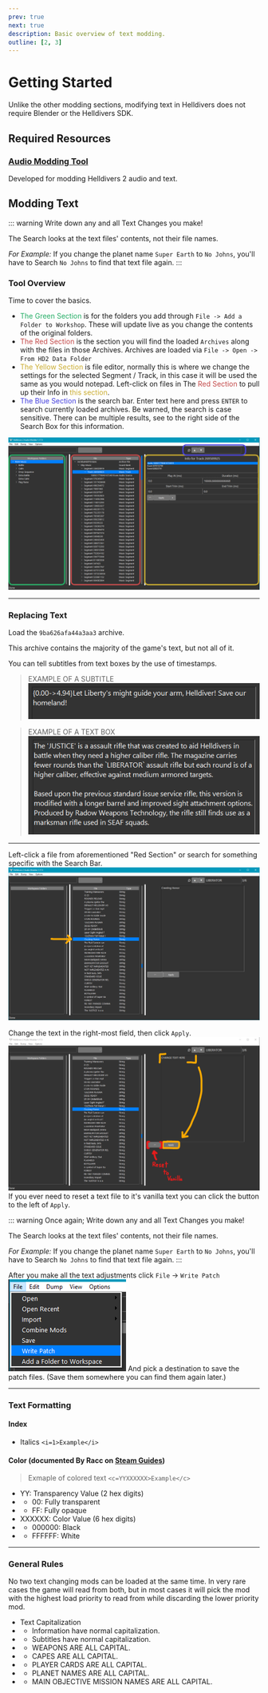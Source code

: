 ```yaml
---
prev: true
next: true
description: Basic overview of text modding.
outline: [2, 3]
---
```


# Getting Started
Unlike the other modding sections, modifying text in Helldivers does not require Blender or the Helldivers SDK.

## Required Resources

### [Audio Modding Tool](https://github.com/RaidingForPants/hd2-audio-modder/releases/)
Developed for modding Helldivers 2 audio and text.

## Modding Text

::: warning
Write down any and all Text Changes you make!

The Search looks at the text files' contents, not their file names.

*For Example:* If you change the planet name `Super Earth` to `No Johns`, you'll have to Search `No Johns` to find that text file again.
:::

### Tool Overview
Time to cover the basics.
- <font color="#26ae67">The Green Section</font> is for the folders you add through `File -> Add a Folder to Workshop`.  These will update live as you change the contents of the original folders.
- <font color="#c34949">The Red Section</font> is the section you will find the loaded `Archives` along with the files in those Archives.
Archives are loaded via `File -> Open -> From HD2 Data Folder`
- <font color="#cbad30">The Yellow Section</font> is file editor, normally this is where we change the settings for the selected Segment / Track, in this case it will be used the same as you would notepad.  Left-click on files in The <font color="#c34949">Red Section</font> to pull up their Info in <font color="#cbad30">this section</font>.
- <font color="#4540df">The Blue Section</font> is the search bar. Enter text here and press `ENTER` to search currently loaded archives. Be warned, the search is case sensitive. There can be multiple results, see to the right side of the Search Box for this information.

![Paste URL](..\public\images\audio-general\ToolOverview.png)

---

### Replacing Text
Load the `9ba626afa44a3aa3` archive.

This archive contains the majority of the game's text, but not all of it.

You can tell subtitles from text boxes by the use of timestamps.
> EXAMPLE OF A SUBTITLE
![Paste URL](..\public\images\text-general\subtitle-example.png)

> EXAMPLE OF A TEXT BOX
![Paste URL](..\public\images\text-general\textbox-example.png)

---

Left-click a file from aforementioned "Red Section" or search for something specific with the Search Bar.
![Paste URL](..\public\images\text-general\selectfile.png)

Change the text in the right-most field, then click `Apply`.
![Paste URL](..\public\images\text-general\apply.png)
If you ever need to reset a text file to it's vanilla text you can click the button to the left of `Apply`.

::: warning
Once again; Write down any and all Text Changes you make!

The Search looks at the text files' contents, not their file names.

*For Example:* If you change the planet name `Super Earth` to `No Johns`, you'll have to Search `No Johns` to find that text file again.
:::

After you make all the text adjustments click `File` -> `Write Patch`
![Paste URL](..\public\images\text-general\writepatch.png)
And pick a destination to save the patch files. (Save them somewhere you can find them again later.)

---

### Text Formatting
#### Index
- Italics `<i=1>Example</i>`

#### Color (documented By Racc on [Steam Guides](https://steamcommunity.com/sharedfiles/filedetails/?id=3368366348))
>Exmaple of colored text `<c=YYXXXXXX>Example</c>` <br> 
- YY: Transparency Value (2 hex digits)
- - 00: Fully transparent
- - FF: Fully opaque
- XXXXXX: Color Value (6 hex digits)
- - 000000: Black
- - FFFFFF: White

---

### General Rules
No two text changing mods can be loaded at the same time. In very rare cases the game will read from both, but in most cases it will pick the mod with the highest load priority to read from while discarding the lower priority mod.

- Text Capitalization
- - Information have normal capitalization.
- - Subtitles have normal capitalization.
- - WEAPONS ARE ALL CAPITAL.
- - CAPES ARE ALL CAPITAL.
- - PLAYER CARDS ARE ALL CAPITAL.
- - PLANET NAMES ARE ALL CAPITAL.
- - MAIN OBJECTIVE MISSION NAMES ARE ALL CAPITAL.
